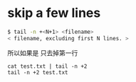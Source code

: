 

# skip a few lines

``` bash
$ tail -n +<N+1> <filename>
< filename, excluding first N lines. >
```

所以如果是 只去掉第一行

```
cat test.txt | tail -n +2 
tail -n +2 test.txt
```